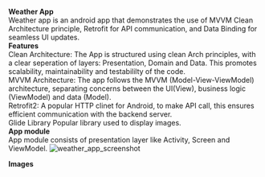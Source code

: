 **Weather App**     
Weather app is an android app that demonstrates the use of MVVM Clean Architecture principle, Retrofit for API communication, and Data Binding for seamless UI updates.  
**Features**   
Clean Architecture: The App is structured using clean Arch principles, with a clear seperation of layers: Presentation, Domain and Data. This promotes scalability, maintainability and testabililty of the code.  
MVVM Architecture: The app follows the MVVM (Model-View-ViewModel) architecture, separating concerns between the UI(View), business logic (ViewModel) and data (Model).  
Retrofit2: A popular HTTP clinet for Android, to make API call, this ensures efficient communication with the backend server.  
Glide Library Popular library used to display images.  
**App module**  
App module consists of presentation layer like Activity, Screen and ViewModel.  ![weather_app_screenshot](https://github.com/user-attachments/assets/5acb125f-aa0b-4a67-957f-182b2886e0ab)


**Images**

